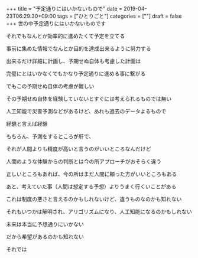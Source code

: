 +++
title = "予定通りにはいかないもので"
date = 2019-04-23T06:29:30+09:00
tags = ["ひとりごと"]
categories = [""]
draft = false
+++
世の中予定通りにはいかないものです

それでもなんとか効率的に進めたくて予定を立てる

事前に集めた情報でなんとか目的を達成出来るように努力する

出来るだけ詳細に計画し、予期せぬ自体も考慮した計画は

完璧にとはいかなくてもかなり予定通りに進める事に繋がる

でもこの予期せぬ自体の考慮が難しい

その予期せぬ自体を経験していないとすぐには考えられるものでは無い

人工知能で災害予測などがあるけど、あれも過去のデータよるもので

経験と言えば経験

もちろん、予測をするところが肝で、

それが人間よりも精度が高いと言うのがいいところなんだけど

人間のような体験からの判断とは今の所アプローチがおそらく違う

正しいところもあれば、今の所はまだ人間に頼った方がいいところもある

あと、考えていた事（人間は想定する予想）よりうまく行くいことがある

これは制度の悪さと言えるのかもしれないけど、違うものなのかも知れない

それもいつかは解明され、アリゴリズムになり、人工知能になるのかもしれない

未来は本当に予想通りにいかない

だから希望があるのかも知れない


それでは
